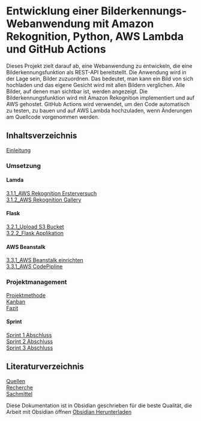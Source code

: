 # Entwicklung einer Bilderkennungs-Webanwendung mit Amazon Rekognition, Python, AWS Lambda und GitHub Actions


Dieses Projekt zielt darauf ab, eine Webanwendung zu entwickeln, die eine Bilderkennungsfunktion als REST-API bereitstellt. Die Anwendung wird in der Lage sein, Bilder zuzuordnen. Das bedeutet, man kann ein Bild von sich hochladen und das eigene Gesicht wird mit allen Bildern verglichen. Alle Bilder, auf denen man sichtbar ist, werden angezeigt. Die Bilderkennungsfunktion wird mit Amazon Rekognition implementiert und auf AWS gehostet. GitHub Actions wird verwendet, um den Code automatisch zu testen, zu bauen und auf AWS Lambda hochzuladen, wenn Änderungen am Quellcode vorgenommen werden.



## Inhaltsverzeichnis

[Einleitung](docs/1_Einleitung/readme.md)<br>
### Umsetzung
#### Lamda
[3.1.1_AWS Rekognition Ersterversuch](docs/3_Umsetzung/3.1_Lamda%20Function/3.1.1_AWS%20Rekognition%20Ersterversuch.md)<br>
[3.1.2_AWS  Rekognition Gallery](docs/3_Umsetzung/3.1_Lamda%20Function/3.1.2_AWS%20%20Rekognition%20Gallery.md)<br>
#### Flask
[3.2.1_Upload S3 Bucket](docs/3_Umsetzung/3.2_Flask/3.2.1_Upload%20S3%20Bucket.md)<br>
[3.2.2_Flask Applikation](docs/3_Umsetzung/3.2_Flask/3.2.2_Flask%20Applikation.md)<br>
#### AWS Beanstalk
[3.3.1_AWS Beanstalk einrichten](docs/3_Umsetzung/3.3_AWS%20Beanstalk/3.3.1_AWS%20Beanstalk%20einrichten.md)<br>
[3.3.1_AWS CodePipline](docs/3_Umsetzung/3.3_AWS%20Beanstalk/3.3.1_AWS%20CodePipline.md)<br>
### Projektmanagement
[Projektmethode](docs/2_Projektorganisation/Projektmethode.md)<br>
[Kanban](docs/2_Projektorganisation/Kanban.md)<br>
[Fazit](docs/2_Projektorganisation/Fazit.md)<br>
#### Sprint 
[Sprint 1 Abschluss](docs/2_Projektorganisation/Sprints/Sprint%201%20Abschluss.md)<br>
[Sprint 2 Abschluss](docs/2_Projektorganisation/Sprints/Sprint%202%20Abschluss.md)<br>
[Sprint 3 Abschluss](docs/2_Projektorganisation/Sprints/Sprint%203%20Abschluss.md)<br>

## Literaturverzeichnis
[Quellen](Anhang/Quellen.md)<br>
[Recherche](Anhang/Recherche.md)<br>
[Sachmittel](Anhang/Sachmittel.md)<br>









Diese Dokumentation ist in Obsidian geschrieben für die beste Qualität, die Arbeit mit Obsidian öffnen [Obsidian Herunterladen](https://obsidian.md/)